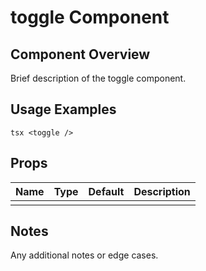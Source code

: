 # toggle Component

## Component Overview

Brief description of the toggle component.

## Usage Examples

`tsx
<toggle />
`

## Props

| Name | Type | Default | Description |
| ---- | ---- | ------- | ----------- |
|      |      |         |             |

## Notes

Any additional notes or edge cases.
